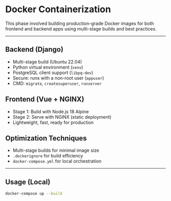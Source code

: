 # Docker Containerization

This phase involved building production-grade Docker images for both frontend and backend apps using multi-stage builds and best practices.

---

## Backend (Django)

- Multi-stage build (Ubuntu 22.04)
- Python virtual environment (`venv`)
- PostgreSQL client support (`libpq-dev`)
- Secure: runs with a non-root user (`appuser`)
- CMD: `migrate`, `createsuperuser`, `runserver`

## Frontend (Vue + NGINX)

- Stage 1: Build with Node.js 18 Alpine
- Stage 2: Serve with NGINX (static deployment)
- Lightweight, fast, ready for production

## Optimization Techniques

- Multi-stage builds for minimal image size
- `.dockerignore` for build efficiency
- `docker-compose.yml` for local orchestration

---

## Usage (Local)

```bash
docker-compose up --build
